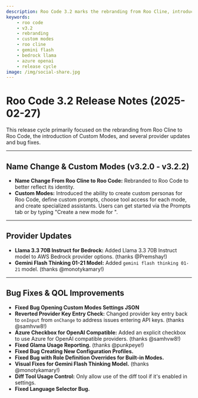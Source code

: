 ```yaml
---
description: Roo Code 3.2 marks the rebranding from Roo Cline, introduces Custom Modes for specialized assistants, and includes provider updates and fixes.
keywords:
    - roo code
    - v3.2
    - rebranding
    - custom modes
    - roo cline
    - gemini flash
    - bedrock llama
    - azure openai
    - release cycle
image: /img/social-share.jpg
---
```


# Roo Code 3.2 Release Notes (2025-02-27)

This release cycle primarily focused on the rebranding from Roo Cline to Roo Code, the introduction of Custom Modes, and several provider updates and bug fixes.

---

## Name Change & Custom Modes (v3.2.0 - v3.2.2)

- **Name Change From Roo Cline to Roo Code:** Rebranded to Roo Code to better reflect its identity.
- **Custom Modes:** Introduced the ability to create custom personas for Roo Code, define custom prompts, choose tool access for each mode, and create specialized assistants. Users can get started via the Prompts tab or by typing "Create a new mode for ".

---

## Provider Updates

- **Llama 3.3 70B Instruct for Bedrock:** Added Llama 3.3 70B Instruct model to AWS Bedrock provider options. (thanks @Premshay!)
- **Gemini Flash Thinking 01-21 Model:** Added `gemini flash thinking 01-21` model. (thanks @monotykamary!)

---

## Bug Fixes & QOL Improvements

- **Fixed Bug Opening Custom Modes Settings JSON**
- **Reverted Provider Key Entry Check:** Changed provider key entry back to `onInput` from `onChange` to address issues entering API keys. (thanks @samhvw8!)
- **Azure Checkbox for OpenAI Compatible:** Added an explicit checkbox to use Azure for OpenAI compatible providers. (thanks @samhvw8!)
- **Fixed Glama Usage Reporting.** (thanks @punkpeye!)
- **Fixed Bug Creating New Configuration Profiles.**
- **Fixed Bug with Role Definition Overrides for Built-in Modes.**
- **Visual Fixes for Gemini Flash Thinking Model.** (thanks @monotykamary!)
- **Diff Tool Usage Control:** Only allow use of the diff tool if it's enabled in settings.
- **Fixed Language Selector Bug.**
